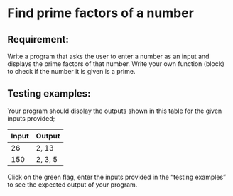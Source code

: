 # Find prime factors of a number

## Requirement:

Write a program that asks the user to enter a number as an input and displays the prime  factors of that number. Write your own function (block) to check if the number it is given is a prime.

## Testing examples:

Your program should display the outputs shown in this table for the given inputs provided;

| Input    | Output     |
| -------- | ---------- |
| 26       | 2, 13      |
| 150      | 2, 3, 5    |

Click on the green flag, enter the inputs provided in the “testing examples” to see the expected output of your program.
